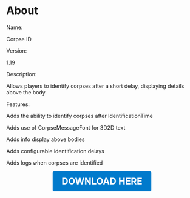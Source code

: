 # About

Name:

Corpse ID

Version:

1.19

Description:

Allows players to identify corpses after a short delay, displaying details above the body.

Features:

Adds the ability to identify corpses after IdentificationTime

Adds use of CorpseMessageFont for 3D2D text

Adds info display above bodies

Adds configurable identification delays

Adds logs when corpses are identified

<p align="center"><a href="https://github.com/LiliaFramework/Modules/raw/refs/heads/gh-pages/corpseid.zip" style="display:inline-block;padding:12px 24px;font-size:1.5rem;font-weight:bold;text-decoration:none;color:#fff;background-color:var(--md-primary-fg-color,#007acc);border-radius:4px;">DOWNLOAD HERE</a></p>